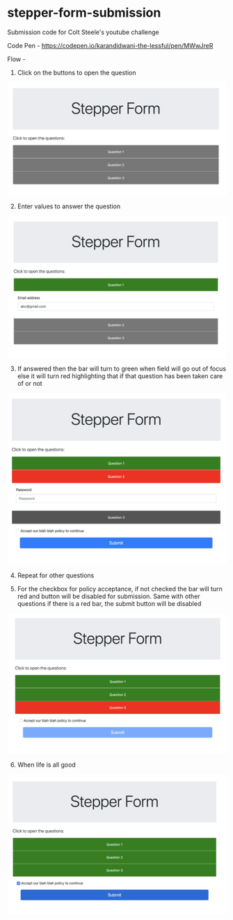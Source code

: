 # stepper-form-submission
Submission code for Colt Steele's youtube challenge

Code Pen - https://codepen.io/karandidwani-the-lessful/pen/MWwJreR

Flow - 
1. Click on the buttons to open the question 

![Screenshot for default page on page load](https://github.com/karandidwani/stepper-form-submission/blob/master/screenshots/Screen%20Shot%202020-02-24%20at%2011.28.48%20AM.png)

2. Enter values to answer the question 

![On opening question and answering](https://github.com/karandidwani/stepper-form-submission/blob/master/screenshots/Screen%20Shot%202020-02-24%20at%2011.29.05%20AM.png)

3. If answered then the bar will turn to green when field will go out of focus else it will turn red highlighting that if that question has been taken care of or not 

![On leaving values blank for a question](https://github.com/karandidwani/stepper-form-submission/blob/master/screenshots/Screen%20Shot%202020-02-24%20at%2011.29.26%20AM.png)

4. Repeat for other questions 

5. For the checkbox for policy acceptance, if not checked the bar will turn red and button will be disabled for submission. Same with other questions if there is a red bar, the submit button will be disabled

![On accepting the policy, the button is disabled](https://github.com/karandidwani/stepper-form-submission/blob/master/screenshots/Screen%20Shot%202020-02-24%20at%2011.29.47%20AM.png)

6. When life is all good

![When life is good](https://github.com/karandidwani/stepper-form-submission/blob/master/screenshots/Screen%20Shot%202020-02-24%20at%2011.29.55%20AM.png)
